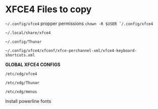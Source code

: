 # XFCE4 Files to copy

`~/.config/xfce4` propper permissions `chown -R $USER ˝/.config/xfce4`

`~/.local/share/xfce4`

`~/.config/Thunar`

`~/.config/xfce4/xfconf/xfce-perchannel-xml/xfce4-keyboard-shortcuts.xml`

__GLOBAL XFCE4 CONFIGS__

`/etc/xdg/xfce4`

`/etc/xdg/Thunar`

`/etc/xdg/menus`

Install powerline fonts
